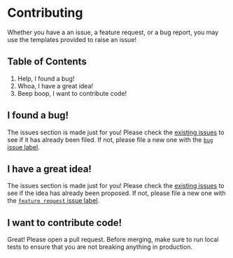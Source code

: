 # Contributing

Whether you have a an issue, a feature request, or a bug report, you may use the templates provided to raise an issue!

## Table of Contents

1. Help, I found a bug!
2. Whoa, I have a great idea!
3. Beep boop, I want to contribute code!

## I found a bug!

The issues section is made just for you! Please check the
[existing issues](https://github.com/chemolyds/codsite-v3/issues?q=is%3Aissue) to see
if it has already been filed. If not, please file a new one with the
[`bug` issue label](https://github.com/chemolyds/codsite-v3/issues/new?template=bug-report-template.md&labels=bug).

## I have a great idea!

The issues section is made just for you! Please check the 
[existing issues](https://github.com/chemolyds/codsite-v3/issues?q=is%3Aissue) to see
if the idea has already been proposed. If not, please file a new one with the
[`feature request` issue label](https://github.com/chemolyds/codsite-v3/issues/new?template=feature-request-template.md&labels=feature%20request).

## I want to contribute code!

Great! Please open a pull request. Before merging, make sure to run local tests to ensure that you are not breaking anything in production.
